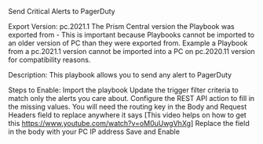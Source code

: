 Send Critical Alerts to PagerDuty

Export Version: pc.2021.1
The Prism Central version the Playbook was exported from - This is important because Playbooks cannot be imported to an older version of PC than they were exported from. Example a Playbook from a pc.2021.1 version cannot be imported into a PC on pc.2020.11 version for compatibility reasons.

Description: This playbook allows you to send any alert to PagerDuty

Steps to Enable:
Import the playbook
Update the trigger filter criteria to match only the alerts you care about.
Configure the REST API action to fill in the missing values.
You will need the routing key in the Body and Request Headers field to replace anywhere it says <INSERT ROUTING KEY> [This video helps on how to get this https://www.youtube.com/watch?v=oM0uUwgVhXg]
Replace the <PC-IP-HERE> field in the body with your PC IP address
Save and Enable




